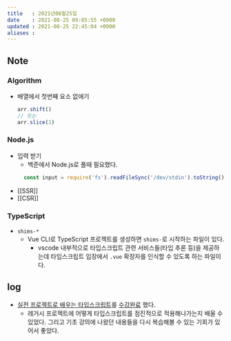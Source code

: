 ```yaml
---
title   : 2021년08월25일 
date    : 2021-08-25 09:05:55 +0900
updated : 2021-08-25 22:45:04 +0900
aliases : 
---
```

## Note
 
### Algorithm
- 배열에서 첫번째 요소 없애기 
	```javascript
	arr.shift() 
	// 또는 
	arr.slice(1) 
	```
### Node.js  
- 입력 받기  
	- 백준에서 Node.js로 풀때 필요했다.  
  ```javascript
	const input = require('fs').readFileSync('/dev/stdin').toString()
	```
- [[SSR]]
- [[CSR]]

### TypeScript  
- `shims-*`
  - Vue CLI로 TypeScript 프로젝트를 생성하면 `shims-`로 시작하는 파일이 있다.  
	- vscode 내부적으로 타입스크립트 관련 서비스들(타입 추론 등)을 제공하는데 타입스크립트 입장에서 `.vue` 확장자를 인식할 수 있도록 하는 파일이다.  
		
## log
- [실전 프로젝트로 배우는 타입스크립트](https://inf.run/S1ov)를 [수강완료](https://www.inflearn.com/certificate/1940-326260-4538689) 했다.  
	- 레거시 프로젝트에 어떻게 타입스크립트를 점진적으로 적용해나가는지 배울 수 있었다. 그리고 기초 강의에 나왔던 내용들을 다시 복습해볼 수 있는 기회가 있어서 좋았다.  
